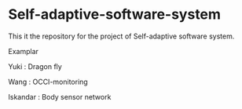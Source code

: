 # Self-adaptive-software-system
This it the repository for the project of Self-adaptive software system.

Examplar

Yuki : Dragon fly

Wang : OCCI-monitoring

Iskandar : Body sensor network
